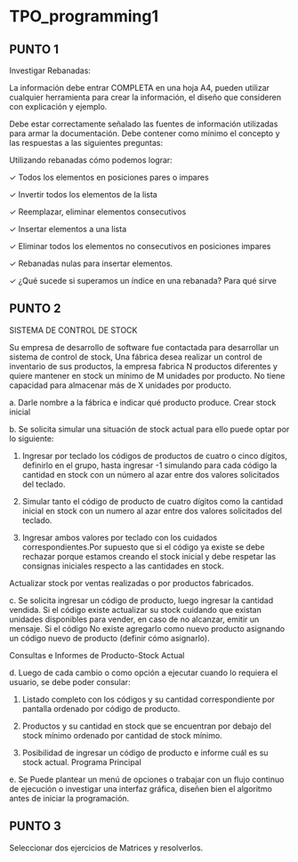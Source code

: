 # TPO_programming1

## PUNTO 1


Investigar Rebanadas:

La información debe entrar COMPLETA en una hoja A4, pueden utilizar cualquier herramienta para crear la información, el diseño que consideren con explicación y ejemplo. 

Debe estar correctamente señalado las fuentes de información utilizadas para armar la documentación.
Debe contener como mínimo el concepto y las respuestas a las siguientes preguntas:

Utilizando rebanadas cómo podemos lograr:

✓ Todos los elementos en posiciones pares o impares

✓ Invertir todos los elementos de la lista

✓ Reemplazar, eliminar elementos consecutivos 

✓ Insertar elementos a una lista

✓ Eliminar todos los elementos no consecutivos en posiciones impares

✓ Rebanadas nulas para insertar elementos.

✓ ¿Qué sucede si superamos un índice en una rebanada? Para qué sirve


## PUNTO 2 


SISTEMA DE CONTROL DE STOCK 

Su empresa de desarrollo de software fue contactada para desarrollar un sistema de control de stock,
Una fábrica desea realizar un control de inventario de sus productos, la empresa fabrica N productos 
diferentes y quiere mantener en stock un mínimo de M unidades por producto. No tiene capacidad para 
almacenar más de X unidades por producto.

a. Darle nombre a la fábrica e indicar qué producto produce.
Crear stock inicial

b. Se solicita simular una situación de stock actual para ello puede optar por lo siguiente:

  1. Ingresar por teclado los códigos de productos de cuatro o cinco dígitos, definirlo en el grupo, hasta ingresar -1 simulando para cada código la cantidad en stock con un número al azar entre dos valores solicitados del teclado. 

  2. Simular tanto el código de producto de cuatro dígitos como la cantidad inicial en stock con un numero al azar entre dos valores solicitados del teclado. 

  3. Ingresar ambos valores por teclado con los cuidados correspondientes.Por supuesto que si el código ya existe se debe rechazar porque estamos creando el stock        inicial y debe respetar las consignas iniciales respecto a las cantidades en stock.
  
Actualizar stock por ventas realizadas o por productos fabricados.

c. Se solicita ingresar un código de producto, luego ingresar la cantidad vendida. Si el código existe actualizar su stock cuidando que existan unidades disponibles para vender, en caso de no alcanzar, emitir un mensaje. Si el código No existe agregarlo como nuevo producto asignando un código nuevo de producto (definir cómo asignarlo).

Consultas e Informes de Producto-Stock Actual

d. Luego de cada cambio o como opción a ejecutar cuando lo requiera el usuario, se debe poder 
consular:

  1. Listado completo con los códigos y su cantidad correspondiente por pantalla ordenado 
  por código de producto.
  
  2. Productos y su cantidad en stock que se encuentran por debajo del stock mínimo 
  ordenado por cantidad de stock mínimo.
  
  3. Posibilidad de ingresar un código de producto e informe cuál es su stock actual.
  Programa Principal
  
e. Se Puede plantear un menú de opciones o trabajar con un flujo continuo de ejecución o investigar una interfaz gráfica, diseñen bien el algoritmo antes de iniciar la programación. 

## PUNTO 3
Seleccionar dos ejercicios de Matrices y resolverlos.

